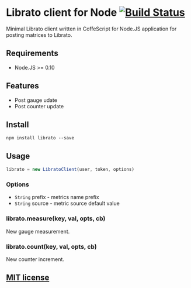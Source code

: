 Librato client for Node [![Build Status](https://drone.io/github.com/Turistforeningen/node-librato/status.png)](https://drone.io/github.com/Turistforeningen/node-librato/latest)
=======================

Minimal Librato client written in CoffeScript for Node.JS application for
posting matrices to Librato.

## Requirements

 * Node.JS >= 0.10

## Features

 * Post gauge udate
 * Post counter update

## Install

```
npm install librato --save
```

## Usage

```javascript
librato = new LibratoClient(user, token, options)
```

### Options

* `String` prefix - metrics name prefix
* `String` source - metric source default value

### librato.measure(key, val, opts, cb)

New gauge measurement.

### librato.count(key, val, opts, cb)

New counter increment.

## [MIT license](https://raw.githubusercontent.com/Turistforeningen/node-librato/master/LICENSE)

